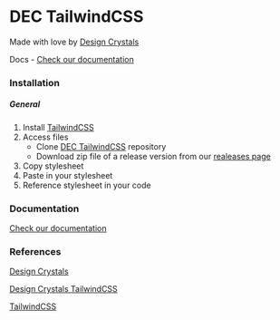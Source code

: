 # DEC TailwindCSS

Made with love by [Design Crystals][dec-web]

Docs - [Check our documentation](dec-tw)

### Installation

##### General

1. Install [TailwindCSS][tw-web]
2. Access files
   * Clone [DEC TailwindCSS][dec-tw-repo] repository
   * Download zip file of a release version from our [realeases page][dec-tw-repo-release]
3. Copy stylesheet
4. Paste in your stylesheet
5. Reference stylesheet in your code



### Documentation

[Check our documentation](dec-tw)



### References

[Design Crystals][dec-web]

[Design Crystals TailwindCSS][dec-tw]

[TailwindCSS][tw-web]





[dec-web]: https://www.designcrystals.online	"Design Crystals"
[dec-tw]: https://tailwindcss.designcrystals.online	"Design Crystals TailwindCSS"
[ dec-tw-repo ]: https://github.com/Design-Crystals/tailwind-css "Design Crystals TailwindCSS GitHub repository"
[dec-tw-repo-release]: https://github.com/Design-Crystals/tailwind-css/releases "Design Crystals TailwindCSS GitHub repository releases page"
[tw-web]: https://www.tailwindcss.com	"TailwindCSS"

